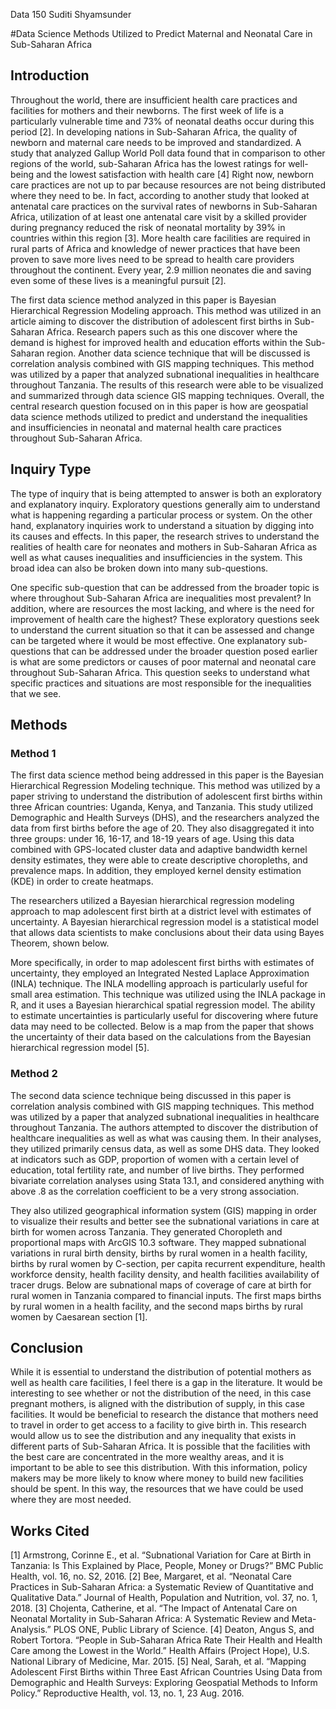 Data 150 
Suditi Shyamsunder 


#Data Science Methods Utilized to Predict Maternal and Neonatal Care in Sub-Saharan Africa

## Introduction
Throughout the world, there are insufficient health care practices and facilities for mothers and their newborns. The first week of life is a particularly vulnerable time and 73% of neonatal deaths occur during this period [2]. In developing nations in Sub-Saharan Africa, the quality of newborn and maternal care needs to be improved and standardized. A study that analyzed Gallup World Poll data found that in comparison to other regions of the world, sub-Saharan Africa has the lowest ratings for well-being and the lowest satisfaction with health care [4] Right now, newborn care practices are not up to par because resources are not being distributed where they need to be. In fact, according to another study that looked at antenatal care practices on the survival rates of newborns in Sub-Saharan Africa, utilization of at least one antenatal care visit by a skilled provider during pregnancy reduced the risk of neonatal mortality by 39% in countries within this region [3]. More health care facilities are required in rural parts of Africa and knowledge of newer practices that have been proven to save more lives need to be spread to health care providers throughout the continent. Every year, 2.9 million neonates die and saving even some of these lives is a meaningful pursuit [2].

The first data science method analyzed in this paper is Bayesian Hierarchical Regression Modeling approach. This method was utilized in an article aiming to discover the distribution of adolescent first births in Sub-Saharan Africa. Research papers such as this one discover where the demand is highest for improved health and education efforts within the Sub-Saharan region. Another data science technique that will be discussed is correlation analysis combined with GIS mapping techniques. This method was utilized by a paper that analyzed subnational inequalities in healthcare throughout Tanzania. The results of this research were able to be visualized and summarized through data science GIS mapping techniques. Overall, the central research question focused on in this paper is how are geospatial data science methods utilized to predict and understand the inequalities and insufficiencies in neonatal and maternal health care practices throughout Sub-Saharan Africa. 

## Inquiry Type 
The type of inquiry that is being attempted to answer is both an exploratory and explanatory inquiry. Exploratory questions generally aim to understand what is happening regarding a particular process or system. On the other hand, explanatory inquiries work to understand a situation by digging into its causes and effects. In this paper, the research strives to understand the realities of health care for neonates and mothers in Sub-Saharan Africa as well as what causes inequalities and insufficiencies in the system. This broad idea can also be broken down into many sub-questions. 

One specific sub-question that can be addressed from the broader topic is where throughout Sub-Saharan Africa are inequalities most prevalent? In addition, where are resources the most lacking, and where is the need for improvement of health care the highest? These exploratory questions seek to understand the current situation so that it can be assessed and change can be targeted where it would be most effective. One explanatory sub-questions that can be addressed under the broader question posed earlier is what are some predictors or causes of poor maternal and neonatal care throughout Sub-Saharan Africa. This question seeks to understand what specific practices and situations are most responsible for the inequalities that we see.  

## Methods

### Method 1
The first data science method being addressed in this paper is the Bayesian Hierarchical Regression Modeling technique. This method was utilized by a paper striving to understand the distribution of adolescent first births within three African countries: Uganda, Kenya, and Tanzania. This study utilized Demographic and Health Surveys (DHS), and the researchers analyzed the data from first births before the age of 20. They also disaggregated it into three groups: under 16, 16-17, and 18-19 years of age. Using this data combined with GPS-located cluster data and adaptive bandwidth kernel density estimates, they were able to create descriptive choropleths, and prevalence maps. In addition, they employed kernel density estimation (KDE) in order to create heatmaps. 

The researchers utilized a Bayesian hierarchical regression modeling approach to map adolescent first birth at a district level with estimates of uncertainty. A Bayesian hierarchical regression model is a statistical model that allows data scientists to make conclusions about their data using Bayes Theorem, shown below. 


More specifically, in order to map adolescent first births with estimates of uncertainty, they employed an Integrated Nested Laplace Approximation (INLA) technique. The INLA modelling approach is particularly useful for small area estimation. This technique was utilized using the INLA package in R, and it uses a Bayesian hierarchical spatial regression model. The ability to estimate uncertainties is particularly useful for discovering where future data may need to be collected. Below is a map from the paper that shows the uncertainty of their data based on the calculations from the Bayesian hierarchical regression model [5]. 


### Method 2
The second data science technique being discussed in this paper is correlation analysis combined with GIS mapping techniques. This method was utilized by a paper that analyzed subnational inequalities in healthcare throughout Tanzania. The authors attempted to discover the distribution of healthcare inequalities as well as what was causing them. In their analyses, they utilized primarily census data, as well as some DHS data. They looked at indicators such as GDP, proportion of women with a certain level of education, total fertility rate, and number of live births. They performed bivariate correlation analyses using Stata 13.1, and considered anything with above .8 as the correlation coefficient to be a very strong association. 

They also utilized geographical information system (GIS) mapping in order to visualize their results and better see the subnational variations in care at birth for women across Tanzania. They generated Choropleth and proportional maps with ArcGIS 10.3 software. They mapped subnational variations in rural birth density, births by rural women in a health facility, births by rural women by C-section, per capita recurrent expenditure, health workforce density, health facility density, and health facilities availability of tracer drugs. Below are subnational maps of coverage of care at birth for rural women in Tanzania compared to financial inputs. The first maps births by rural women in a health facility, and the second maps births by rural women by Caesarean section [1]. 


## Conclusion
While it is essential to understand the distribution of potential mothers as well as health care facilities, I feel there is a gap in the literature. It would be interesting to see whether or not the distribution of the need, in this case pregnant mothers, is aligned with the distribution of supply, in this case facilities. 
It would be beneficial to research the distance that mothers need to travel in order to get access to a facility to give birth in. This research would allow us to see the distribution and any inequality that exists in different parts of Sub-Saharan Africa. It is possible that the facilities with the best care are concentrated in the more wealthy areas, and it is important to be able to see this distribution. With this information, policy makers may be more likely to know where money to build new facilities should be spent. In this way, the resources that we have could be used where they are most needed. 

## Works Cited 

[1] Armstrong, Corinne E., et al. “Subnational Variation for Care at Birth in Tanzania: Is This Explained by Place, People, Money or Drugs?” BMC Public Health, vol. 16, no. S2, 2016.
[2] Bee, Margaret, et al. “Neonatal Care Practices in Sub-Saharan Africa: a Systematic Review of Quantitative and Qualitative Data.” Journal of Health, Population and Nutrition, vol. 37, no. 1, 2018.
[3] Chojenta, Catherine, et al. “The Impact of Antenatal Care on Neonatal Mortality in Sub-Saharan Africa: A Systematic Review and Meta-Analysis.” PLOS ONE, Public Library of Science.
[4] Deaton, Angus S, and Robert Tortora. “People in Sub-Saharan Africa Rate Their Health and Health Care among the Lowest in the World.” Health Affairs (Project Hope), U.S. National Library of Medicine, Mar. 2015.
[5] Neal, Sarah, et al. “Mapping Adolescent First Births within Three East African Countries Using Data from Demographic and Health Surveys: Exploring Geospatial Methods to Inform Policy.” Reproductive Health, vol. 13, no. 1, 23 Aug. 2016.



